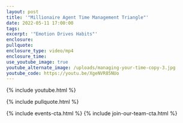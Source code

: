 ```yaml
---
layout: post
title: '"Millionaire Agent Time Management Triangle"'
date: 2022-05-11 17:00:00
tags:
excerpt: '"Emotion Drives Habits"'
enclosure:
pullquote:
enclosure_type: video/mp4
enclosure_time:
use_youtube_image: true
youtube_alternate_image: /uploads/managing-your-time-copy-3.jpg
youtube_code: https://youtu.be/XgeNVR85NUo
---
```

{% include youtube.html %}

{% include pullquote.html %}

{% include events-cta.html %} {% include join-our-team-cta.html %}
